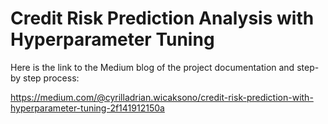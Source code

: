 # Credit Risk Prediction Analysis with Hyperparameter Tuning

Here is the link to the Medium blog of the project documentation and step-by step process:

https://medium.com/@cyrilladrian.wicaksono/credit-risk-prediction-with-hyperparameter-tuning-2f141912150a